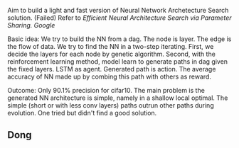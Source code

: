 Aim to build a light and fast version of Neural Network Archetecture Search solution. (Failed)
Refer to _Efficient Neural Architecture Search via Parameter Sharing. Google_

Basic idea:
We try to build the NN from a dag. The node is layer. The edge is the flow of
data. We try to find the NN in a two-step iterating. First, we decide the layers
for each node by genetic algorithm. Second, with the reinforcement learning 
method, model learn to generate paths in dag given the fixed layers.
LSTM as agent. Generated path is action. The average accuracy of NN made up by
combing this path with others as reward.

Outcome:
Only 90.1% precision for cifar10.
The main problem is the generated NN architecture is simple, namely in a shallow 
local optimal. The simple (short or with less conv layers) paths outrun other
paths during evolution. One tried but didn't find a good solution.

Dong
--
